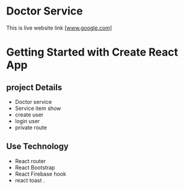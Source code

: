 # Doctor Service

This is live website link [www.google.com]

# Getting Started with Create React App

## project Details 
* Doctor service
* Service item show 
* create user 
* login user
* private route  

## Use Technology
* React router
* React Bootstrap
* React Firebase hook 
* react toast .